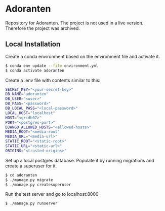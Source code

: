 # Adoranten
Repository for Adoranten. The project is not used in a live version. 
Therefore the project was archived.

## Local Installation

Create a conda environment based on the environment file and activate it.

```bash
$ conda env update --file environment.yml
$ conda activate adoranten
```

Create a .env file with contents similar to this:
```bash
SECRET_KEY="<your-secret-key>"
DB_NAME="adoranten"
DB_USER="<user>"
DB_PASS="<password>"
DB_LOCAL_PASS="<local-password>"
LOCAL_HOST="localhost"
HOST="<gridh07>"
PORT="<postgres-port>"
DJANGO_ALLOWED_HOSTS="<allowed-hosts>"
MEDIA_ROOT="<media-root"
MEDIA_URL="<media-url>"
STATIC_ROOT="<static-root>"
STATIC_URL="<static-url>"
ORIGINS="<trusted-origins>"
```

Set up a local postgres database. Populate it by running migrations and create a superuser for it.
```bash
$ cd adoranten
$ ./manage.py migrate
$ ./manage.py createsuperuser
```

Run the test server and go to localhost:8000
```bash
$ ./manage.py runserver
```
